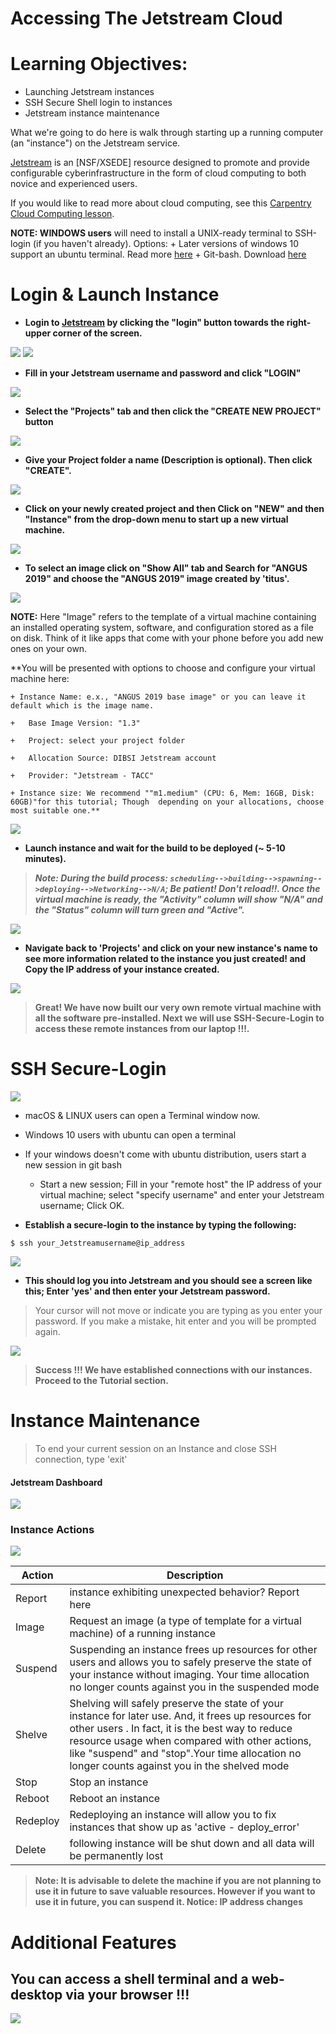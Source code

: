 Accessing The Jetstream Cloud
===

# Learning Objectives:
+ Launching Jetstream instances
+ SSH Secure Shell login to instances
+ Jetstream instance maintenance


What we're going to do here is walk through starting up a running
computer (an "instance") on the Jetstream service. 

[Jetstream](https://jetstream-cloud.org/) is an [NSF/XSEDE] resource designed to promote and provide configurable cyberinfrastructure in the form of cloud computing to both novice and experienced users.

If you would like to read more about cloud computing, see this [Carpentry Cloud Computing lesson](http://www.datacarpentry.org/cloud-genomics/01-why-cloud-computing/).

**NOTE: WINDOWS users** will need to install a UNIX-ready terminal to SSH-login (if you haven't already). 
Options:
	+ Later versions of windows 10 support an ubuntu terminal. Read more [here](https://tutorials.ubuntu.com/tutorial/tutorial-ubuntu-on-windows#0)
	+ Git-bash. Download [here](https://gitforwindows.org/)

# Login & Launch Instance

- **Login to [Jetstream](https://use.jetstream-cloud.org/application/jetstream/images/search) by clicking the "login" button towards the right-upper corner of the screen.**

![](jetstream/images/login1.png)
![](jetstream/images/login2.png)

- **Fill in your Jetstream username and password and click "LOGIN"**

![](jetstream/images/login3.png)

- **Select the "Projects" tab and then click the "CREATE NEW PROJECT" button**

![](jetstream/images/login4.png)

- **Give your Project folder a name (Description is optional). Then click "CREATE".**

![](jetstream/images/login5.png)

- **Click on your newly created project and then Click on "NEW" and then "Instance" from the drop-down menu to start up a new virtual machine.**

![](jetstream/images/login6.png)

- **To select an image click on "Show All" tab and Search for "ANGUS 2019" and choose the "ANGUS 2019" image created by 'titus'.**

![](jetstream/images/login7.png)

**NOTE:** Here "Image" refers to the template of a virtual machine containing an installed operating system, software, and configuration stored as a file on disk. Think of it like apps that come with your phone before you add new ones on your own.

**You will be presented with options to choose and configure your virtual machine here:

	+ Instance Name: e.x., "ANGUS 2019 base image" or you can leave it default which is the image name.

	+	Base Image Version: "1.3"

	+	Project: select your project folder

	+	Allocation Source: DIBSI Jetstream account

	+	Provider: "Jetstream - TACC"

	+ Instance size: We recommend ""m1.medium" (CPU: 6, Mem: 16GB, Disk: 60GB)"for this tutorial; Though  depending on your allocations, choose most suitable one.**

![](jetstream/images/login8.png)

- **Launch instance and wait for the build to be deployed (~ 5-10 minutes).**

> ***Note: During the build process: `scheduling-->building-->spawning-->deploying-->Networking-->N/A`; Be patient! Don't reload!!. Once the virtual machine is ready, the "Activity" column will show "N/A" and the "Status" column will turn green and "Active".***

![](jetstream/images/login9.png)

- **Navigate back to 'Projects' and click on your new instance's name to see more information related to the instance you just created! and Copy the IP address of your instance created.**

![](jetstream/images/login10.png)

> **Great! We have now built our very own remote virtual machine with all the software pre-installed. Next we will use SSH-Secure-Login to access these remote instances from our laptop !!!.**

# SSH Secure-Login

![](jetstream/images/ssh.png)

- macOS & LINUX users can open a Terminal window now.
- Windows 10 users with ubuntu can open a terminal 
- If your windows doesn't come with ubuntu distribution, users start a new session in git bash
	+ Start a new session; Fill in your "remote host" the IP address of your virtual machine; select "specify username" and enter your Jetstream username; Click OK.


- **Establish a secure-login to the instance by typing the following:**

```
$ ssh your_Jetstreamusername@ip_address
```

![](jetstream/images/login11.png)

- **This should log you into Jetstream and you should see a screen like this; Enter 'yes' and then enter your Jetstream password.**

> Your cursor will not move or indicate you are typing as you enter your password. If you make a mistake, hit enter and you will be prompted again.

![](jetstream/images/login12.png)

> **Success !!! We have established connections with our instances. Proceed to the Tutorial section.**

# Instance Maintenance

> To end your current session on an Instance and close SSH connection, type 'exit'

#### Jetstream Dashboard

![](jetstream/images/jet_dashboard.png)

### Instance Actions

![](jetstream/images/jet_actions.png)

| Action | Description |
| ----- | ----- |
| Report | instance exhibiting unexpected behavior? Report here |
| Image | Request an image (a type of template for a virtual machine) of a running instance |
| Suspend | Suspending an instance frees up resources for other users and allows you to safely preserve the state of your instance without imaging. Your time allocation no longer counts against you in the suspended mode |
| Shelve | Shelving will safely preserve the state of your instance for later use. And, it frees up resources for other users . In fact, it is the best way to reduce resource usage when compared with other actions, like "suspend" and "stop".Your time allocation no longer counts against you in the shelved mode |
| Stop | Stop an instance |
| Reboot | Reboot an instance |
| Redeploy | Redeploying an instance will allow you to fix instances that show up as 'active - deploy_error' |
| Delete | following instance will be shut down and all data will be permanently lost |

> **Note: It is advisable to delete the machine if you are not planning to use it in future to save valuable resources. However if you want to use it in future, you can suspend it. Notice: IP address changes**



# Additional Features

## You can access a shell terminal and a web-desktop via your browser !!!

![](jetstream/images/jet_links.png)
